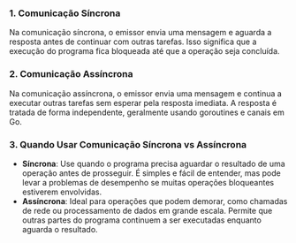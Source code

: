 ### **1\. Comunicação Síncrona**

Na comunicação síncrona, o emissor envia uma mensagem e aguarda a resposta antes de continuar com outras tarefas. Isso significa que a execução do programa fica bloqueada até que a operação seja concluída.

### **2\. Comunicação Assíncrona**

Na comunicação assíncrona, o emissor envia uma mensagem e continua a executar outras tarefas sem esperar pela resposta imediata. A resposta é tratada de forma independente, geralmente usando goroutines e canais em Go.

### **3\. Quando Usar Comunicação Síncrona vs Assíncrona**

* **Síncrona**: Use quando o programa precisa aguardar o resultado de uma operação antes de prosseguir. É simples e fácil de entender, mas pode levar a problemas de desempenho se muitas operações bloqueantes estiverem envolvidas.  
* **Assíncrona**: Ideal para operações que podem demorar, como chamadas de rede ou processamento de dados em grande escala. Permite que outras partes do programa continuem a ser executadas enquanto aguarda o resultado.


